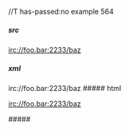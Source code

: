 //T has-passed:no
example 564
##### src
<irc://foo.bar:2233/baz>
##### xml
<?xml version="1.0" encoding="UTF-8"?>
<!DOCTYPE document SYSTEM "CommonMark.dtd">
<document xmlns="http://commonmark.org/xml/1.0">
  <paragraph>
    <link destination="irc://foo.bar:2233/baz" title="">
      <text>irc://foo.bar:2233/baz</text>
    </link>
  </paragraph>
</document>
##### html
<p><a href="irc://foo.bar:2233/baz">irc://foo.bar:2233/baz</a></p>
#####
